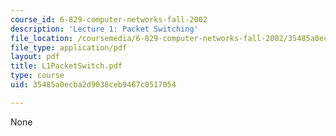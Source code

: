 ```yaml
---
course_id: 6-829-computer-networks-fall-2002
description: 'Lecture 1: Packet Switching'
file_location: /coursemedia/6-829-computer-networks-fall-2002/35485a0ecba2d9038ceb9467c0517054_L1PacketSwitch.pdf
file_type: application/pdf
layout: pdf
title: L1PacketSwitch.pdf
type: course
uid: 35485a0ecba2d9038ceb9467c0517054

---
```

None